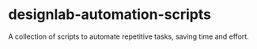 # designlab-automation-scripts
A collection of scripts to automate repetitive tasks, saving time and effort.
